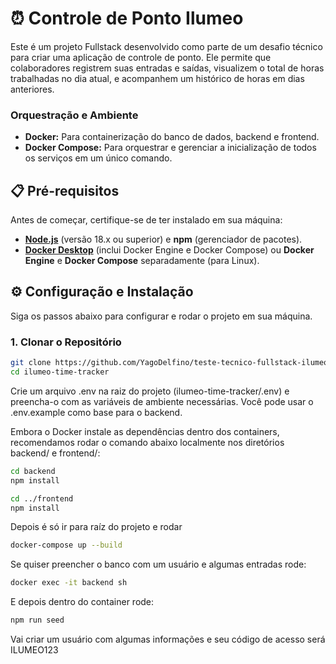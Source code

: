 # ⏰ Controle de Ponto Ilumeo

Este é um projeto Fullstack desenvolvido como parte de um desafio técnico para criar uma aplicação de controle de ponto. Ele permite que colaboradores registrem suas entradas e saídas, visualizem o total de horas trabalhadas no dia atual, e acompanhem um histórico de horas em dias anteriores.

### Orquestração e Ambiente
* **Docker:** Para containerização do banco de dados, backend e frontend.
* **Docker Compose:** Para orquestrar e gerenciar a inicialização de todos os serviços em um único comando.

## 📋 Pré-requisitos

Antes de começar, certifique-se de ter instalado em sua máquina:

* [**Node.js**](https://nodejs.org/en/download/) (versão 18.x ou superior) e **npm** (gerenciador de pacotes).
* [**Docker Desktop**](https://www.docker.com/products/docker-desktop/) (inclui Docker Engine e Docker Compose) ou **Docker Engine** e **Docker Compose** separadamente (para Linux).

## ⚙️ Configuração e Instalação

Siga os passos abaixo para configurar e rodar o projeto em sua máquina.

### 1. Clonar o Repositório

```bash
git clone https://github.com/YagoDelfino/teste-tecnico-fullstack-ilumeo.git
cd ilumeo-time-tracker
```

Crie um arquivo .env na raiz do projeto (ilumeo-time-tracker/.env) e preencha-o com as variáveis de ambiente necessárias. Você pode usar o .env.example como base para o backend.

Embora o Docker instale as dependências dentro dos containers, recomendamos rodar o comando abaixo localmente nos diretórios backend/ e frontend/:

```bash
cd backend
npm install

cd ../frontend
npm install
```
Depois é só ir para raíz do projeto e rodar 

```bash
docker-compose up --build
```
Se quiser preencher o banco com um usuário e algumas entradas rode:

```bash
docker exec -it backend sh
```
E depois dentro do container rode: 

```bash
npm run seed
```

Vai criar um usuário com algumas informações e seu código de acesso será ILUMEO123